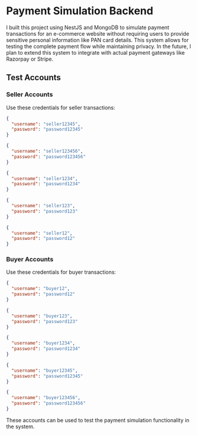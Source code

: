 # Payment Simulation Backend

I built this project using NestJS and MongoDB to simulate payment transactions for an e-commerce website without requiring users to provide sensitive personal information like PAN card details. This system allows for testing the complete payment flow while maintaining privacy. In the future, I plan to extend this system to integrate with actual payment gateways like Razorpay or Stripe.

## Test Accounts

### Seller Accounts

Use these credentials for seller transactions:

```json
{
  "username": "seller12345",
  "password": "password12345"
}

{
  "username": "seller123456",
  "password": "password123456"
}

{
  "username": "seller1234",
  "password": "password1234"
}

{
  "username": "seller123",
  "password": "password123"
}

{
  "username": "seller12",
  "password": "password12"
}
```

### Buyer Accounts

Use these credentials for buyer transactions:

```json
{
  "username": "buyer12",
  "password": "password12"
}

{
  "username": "buyer123",
  "password": "password123"
}

{
  "username": "buyer1234",
  "password": "password1234"
}

{
  "username": "buyer12345",
  "password": "password12345"
}

{
  "username": "buyer123456",
  "password": "password123456"
}
```

These accounts can be used to test the payment simulation functionality in the system.
